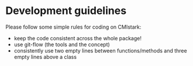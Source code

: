 # Development guidelines

Please follow some simple rules for coding on CMIstark:
- keep the code consistent across the whole package!
- use git-flow (the tools and the concept)
- consistently use two empty lines between functions/methods and three empty
  lines above a class



<!-- Put Emacs local variables into HTML comment
Local Variables:
coding: utf-8
fill-column: 80
End:
-->
